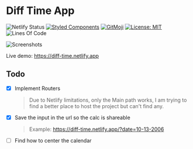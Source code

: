 # Diff Time App

![Netlify Status](https://api.netlify.com/api/v1/badges/4ca379d0-45e1-4afb-b4e4-81df3db806de/deploy-status)
[![Styled Components](https://img.shields.io/badge/style-%F0%9F%92%85%20styled--components-orange.svg?colorB=daa357&colorA=db748e)](https://github.com/styled-components/styled-components)
[![GitMoji](https://img.shields.io/badge/Gitmoji-%F0%9F%8E%A8%20-FFDD67.svg)](https://gitmoji.dev)
[![License: MIT](https://img.shields.io/badge/License-MIT-blue.svg)](https://opensource.org/licenses/MIT)
![Lines Of Code](https://img.shields.io/tokei/lines/github.com/UltiRequiem/diff-time?color=blue&label=Total%20Lines)

![Screenshots](https://i.imgur.com/UJaMKCT.png)

Live demo: https://diff-time.netlify.app

## Todo

- [x] Implement Routers

  > Due to Netlify limitations, only the Main path works,
  > I am trying to find a better place to host the project but can't find any.

- [x] Save the input in the url so the calc is shareable

  > Example: https://diff-time.netlify.app/?date=10-13-2006

- [ ] Find how to center the calendar
